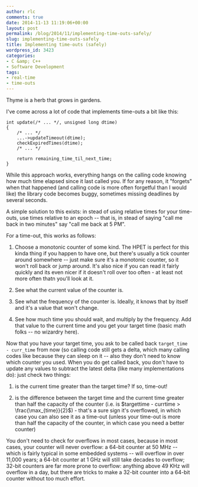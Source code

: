```yaml
---
author: rlc
comments: true
date: 2014-11-13 11:19:06+00:00
layout: post
permalink: /blog/2014/11/implementing-time-outs-safely/
slug: implementing-time-outs-safely
title: Implementing time-outs (safely)
wordpress_id: 3423
categories:
- C &amp; C++
- Software Development
tags:
- real-time
- time-outs
---
```


Thyme is a herb that grows in gardens.
<!--more-->
I've come across a lot of code that implements time-outs a bit like this:

    
    int update(/* ... */, unsigned long dtime)
    {
        /* ... */
        ...->updateTimeout(dtime);
        checkExpiredTimes(dtime);
        /* ... */
    
        return remaining_time_til_next_time;
    }


While this approach works, everything hangs on the calling code knowing how much time elapsed since it last called you. If for any reason, it "forgets" when that happened (and calling code is more often forgetful than I would like) the library code becomes buggy, sometimes missing deadlines by several seconds.

A simple solution to this exists: in stead of using relative times for your time-outs, use times relative to an epoch -- that is, in stead of saying "call me back in two minutes" say "call me back at 5 PM".

For a time-out, this works as follows:



	
  1. Choose a monotonic counter of some kind. The HPET is perfect for this kinda thing if you happen to have one, but there's usually a tick counter around somewhere -- just make sure it's a monotonic counter, so it won't roll back or jump around. It's also nice if you can read it fairly quickly and its even nicer if it doesn't roll over too often - at least not more often thatn you'll look at it.

	
  2. See what the current value of the counter is.

	
  3. See what the frequency of the counter is. Ideally, it knows that by itself and it's a value that won't change.

	
  4. See how much time you should wait, and multiply by the frequency. Add that value to the current time and you get your target time (basic math folks -- no wizardry here).


Now that you have your target time, you ask to be called back `target_time - curr_time` from now (so calling code still gets a delta, which many calling codes like because they can sleep on it -- also they don't need to know which counter you used. When you do get called back, you don't have to update any values to subtract the latest delta (like many implementations do): just check two things:



	
  1. is the current time greater than the target time? If so, time-out!

	
  2. is the difference between the target time and the current time greater than half the capacity of the counter (i.e. is $targettime - currtime > \frac{\max_{time}}{2}$) - that's a sure sign it's overflowed, in which case you can also see it as a time-out (unless your time-out is more than half the capacity of the counter, in which case you need a better counter)


You don't need to check for overflows in most cases, because in most cases, your counter will never overflow: a 64-bit counter at 50 MHz -- which is fairly typical in some embedded systems -- will overflow in over 11,000 years; a 64-bit counter at 1 GHz will still take decades to overflow; 32-bit counters are far more prone to overflow: anything above 49 KHz will overflow in a day, but there are tricks to make a 32-bit counter into a 64-bit counter without too much effort.
